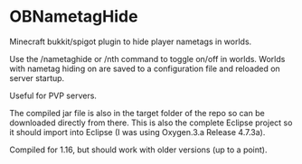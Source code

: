 # OBNametagHide
Minecraft bukkit/spigot plugin to hide player nametags in worlds.

Use the /nametaghide or /nth command to toggle on/off in worlds.
Worlds with nametag hiding on are saved to a configuration file and reloaded on server startup.

Useful for PVP servers.

The compiled jar file is also in the target folder of the repo so can be downloaded directly from there. This is also the complete Eclipse project so it should import into Eclipse (I was using Oxygen.3.a Release 4.7.3a).

Compiled for 1.16, but should work with older versions (up to a point).
